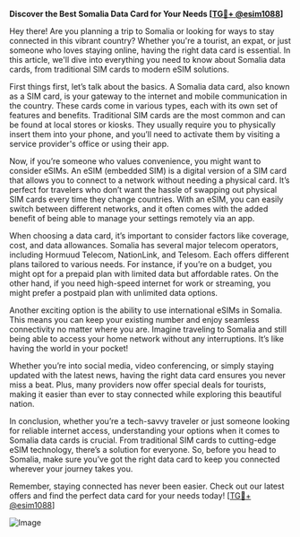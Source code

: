 **Discover the Best Somalia Data Card for Your Needs [[TG💪+ @esim1088](https://t.me/s/esim1088)]**

Hey there! Are you planning a trip to Somalia or looking for ways to stay connected in this vibrant country? Whether you're a tourist, an expat, or just someone who loves staying online, having the right data card is essential. In this article, we'll dive into everything you need to know about Somalia data cards, from traditional SIM cards to modern eSIM solutions.

First things first, let’s talk about the basics. A Somalia data card, also known as a SIM card, is your gateway to the internet and mobile communication in the country. These cards come in various types, each with its own set of features and benefits. Traditional SIM cards are the most common and can be found at local stores or kiosks. They usually require you to physically insert them into your phone, and you’ll need to activate them by visiting a service provider's office or using their app.

Now, if you’re someone who values convenience, you might want to consider eSIMs. An eSIM (embedded SIM) is a digital version of a SIM card that allows you to connect to a network without needing a physical card. It’s perfect for travelers who don’t want the hassle of swapping out physical SIM cards every time they change countries. With an eSIM, you can easily switch between different networks, and it often comes with the added benefit of being able to manage your settings remotely via an app.

When choosing a data card, it’s important to consider factors like coverage, cost, and data allowances. Somalia has several major telecom operators, including Hormuud Telecom, NationLink, and Telesom. Each offers different plans tailored to various needs. For instance, if you’re on a budget, you might opt for a prepaid plan with limited data but affordable rates. On the other hand, if you need high-speed internet for work or streaming, you might prefer a postpaid plan with unlimited data options.

Another exciting option is the ability to use international eSIMs in Somalia. This means you can keep your existing number and enjoy seamless connectivity no matter where you are. Imagine traveling to Somalia and still being able to access your home network without any interruptions. It’s like having the world in your pocket!

Whether you’re into social media, video conferencing, or simply staying updated with the latest news, having the right data card ensures you never miss a beat. Plus, many providers now offer special deals for tourists, making it easier than ever to stay connected while exploring this beautiful nation.

In conclusion, whether you’re a tech-savvy traveler or just someone looking for reliable internet access, understanding your options when it comes to Somalia data cards is crucial. From traditional SIM cards to cutting-edge eSIM technology, there’s a solution for everyone. So, before you head to Somalia, make sure you’ve got the right data card to keep you connected wherever your journey takes you.

Remember, staying connected has never been easier. Check out our latest offers and find the perfect data card for your needs today! [[TG💪+ @esim1088](https://t.me/s/esim1088)]

![Image](https://i.postimg.cc/Y0z9fWf4/image.png)